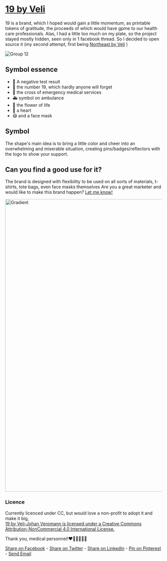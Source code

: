 # [19 by Veli](http://veli.ee/19/)
19 is a brand, which I hoped would gain a little momentum, as printable tokens of gratitude, the proceeds of which would have gpme to our health care professionals. 
Alas, I had a little too much on my plate, so the project stayed mostly hidden, seen only in 1 facebook thread. So I decided to open source it (my second attempt, first being [Northeast by Veli](https://github.com/veli/northeast) )

![Group 12](http://veli.ee/19/)

## Symbol essence
*   🧪 A negative test result 
*   🦠 the number 19, which hardly anyone will forget
*   🏥 the cross of emergency medical services
*   🚑 symbol on ambulance
*   💮 the flower of life
*   💙 a heart 
*   😷 and a face mask

## Symbol
The shape's main idea is to bring a little color and cheer into an overwhelming and miserable situation, creating pins/badges/reflectors with the logo to show your support. 

## Can you find a good use for it? 
The brand is designed with flexibility to be used on all sorts of materials, t-shirts, tote bags, even face masks themselves
Are you a great marketer and would like to make this brand happen? [Let me know!](mailto:yo@veli.ee)

<a href="http://veli.ee/19/"><img width="938" alt="Gradient" src="https://user-images.githubusercontent.com/5716539/147314020-0e7546e1-ee85-40d0-9c4d-e8d31b71354f.png"></a>

### Licence
Currently licenced under CC, but would love a non-profit to adopt it and make it big,  
[19 by Veli-Johan Veromann is licensed under a Creative Commons Attribution-NonCommercial 4.0 International License.](https://creativecommons.org/licenses/by-nc/4.0/)

Thank you, medical personnel!❤️💙💚👩🏻‍⚕️

<a href="https://www.facebook.com/sharer/sharer.php?u=https%3A//github.com/velijv/19">Share on Facebook</a> - 
<a href="https://twitter.com/intent/tweet?text=https%3A//github.com/velijv/19%20free%20brand%20looking%20for%20a%20caring%20owner.%20">Share on Twitter</a> - 
<a href="https://www.linkedin.com/shareArticle?mini=true&url=https%3A//github.com/velijv/19&title=&summary=free%20brand%20looking%20for%20a%20caring%20owner.%20&source=https%3A//github.com/velijv/19">Share on LinkedIn</a> - 
<a href="https://pinterest.com/pin/create/button/?url=https%3A//github.com/velijv/19&media=https%3A//user-images.githubusercontent.com/5716539/147314020-0e7546e1-ee85-40d0-9c4d-e8d31b71354f.png&description=free%20brand%20looking%20for%20a%20caring%20owner.%20">Pin on Pinterest</a> - 
<a href="mailto:?subject=Free%20brand%20looking%20for%20a%20caring%20owner.%20&body=https%3A//github.com/velijv/19">Send Email</a> 
